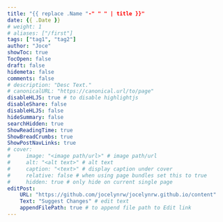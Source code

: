 ```yaml
---
title: "{{ replace .Name "-" " " | title }}"
date: {{ .Date }}
# weight: 1
# aliases: ["/first"]
tags: ["tag1", "tag2"]
author: "Joce"
showToc: true
TocOpen: false
draft: false
hidemeta: false
comments: false
# description: "Desc Text."
# canonicalURL: "https://canonical.url/to/page"
disableHLJS: true # to disable highlightjs
disableShare: false
disableHLJS: false
hideSummary: false
searchHidden: true
ShowReadingTime: true
ShowBreadCrumbs: true
ShowPostNavLinks: true
# cover:
#     image: "<image path/url>" # image path/url
#     alt: "<alt text>" # alt text
#     caption: "<text>" # display caption under cover
#     relative: false # when using page bundles set this to true
#     hidden: true # only hide on current single page
editPost:
    URL: "https://github.com/jocelynrw/jocelynrw.github.io/content"
    Text: "Suggest Changes" # edit text
    appendFilePath: true # to append file path to Edit link
---
```

